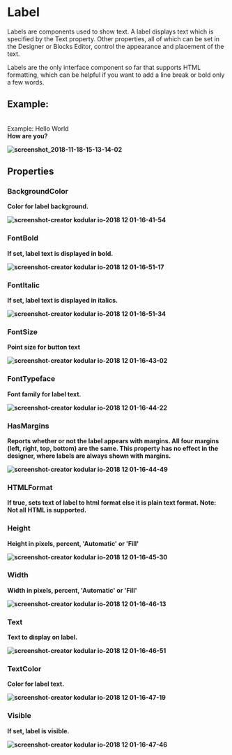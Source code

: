# Label
Labels are components used to show text. A label displays text which is specified by the Text property. Other properties, all of which can be set in the Designer or Blocks Editor, control the appearance and placement of the text.

   Labels are the only interface component so far that supports HTML formatting, which can be helpful if you want to add a line break or bold only a few words.

## Example:

<br>Example: Hello World<br><b>How are you?<b/>

![screenshot_2018-11-18-15-13-14-02](https://user-images.githubusercontent.com/45140298/48670866-4b18fe00-eb45-11e8-93e5-9ec4f73df8de.jpeg)

## Properties

### BackgroundColor

Color for label background.

![screenshot-creator kodular io-2018 12 01-16-41-54](https://user-images.githubusercontent.com/45140298/49327719-b671bf80-f58a-11e8-8c5c-9ffe9cb2b5cf.png)

### FontBold

If set, label text is displayed in bold.

![screenshot-creator kodular io-2018 12 01-16-51-17](https://user-images.githubusercontent.com/45140298/49327768-73fcb280-f58b-11e8-823c-1f132e57e3e1.png)

### FontItalic

If set, label text is displayed in italics.

![screenshot-creator kodular io-2018 12 01-16-51-34](https://user-images.githubusercontent.com/45140298/49327769-73fcb280-f58b-11e8-8585-9f980eb7c0a5.png)

### FontSize

Point size for button text

![screenshot-creator kodular io-2018 12 01-16-43-02](https://user-images.githubusercontent.com/45140298/49327720-b671bf80-f58a-11e8-9fea-e14d09c454de.png)

### FontTypeface

Font family for label text.

![screenshot-creator kodular io-2018 12 01-16-44-22](https://user-images.githubusercontent.com/45140298/49327721-b70a5600-f58a-11e8-8211-7feb2ce52282.png)

### HasMargins

Reports whether or not the label appears with margins. All four margins (left, right, top, bottom) are the same. This property has no effect in the designer, where labels are always shown with margins.

![screenshot-creator kodular io-2018 12 01-16-44-49](https://user-images.githubusercontent.com/45140298/49327722-b70a5600-f58a-11e8-953e-4b72d0911ecc.png)

### HTMLFormat
If true, sets text of label to html format else it is plain text format. Note: Not all HTML is supported.

### Height

Height in pixels, percent, 'Automatic' or 'Fill'

![screenshot-creator kodular io-2018 12 01-16-45-30](https://user-images.githubusercontent.com/45140298/49327723-b70a5600-f58a-11e8-8092-5afef9875c24.png)

### Width

Width in pixels, percent, 'Automatic' or 'Fill'

![screenshot-creator kodular io-2018 12 01-16-46-13](https://user-images.githubusercontent.com/45140298/49327724-b7a2ec80-f58a-11e8-83a2-fe83331c98ce.png)

### Text
Text to display on label.

![screenshot-creator kodular io-2018 12 01-16-46-51](https://user-images.githubusercontent.com/45140298/49327725-b7a2ec80-f58a-11e8-9f75-837b311d8438.png)

### TextColor

Color for label text.

![screenshot-creator kodular io-2018 12 01-16-47-19](https://user-images.githubusercontent.com/45140298/49327726-b7a2ec80-f58a-11e8-9d2f-4122c1c2e7b6.png)

### Visible
If set, label is visible.

![screenshot-creator kodular io-2018 12 01-16-47-46](https://user-images.githubusercontent.com/45140298/49327727-b7a2ec80-f58a-11e8-9d93-952679fc6f25.png)
